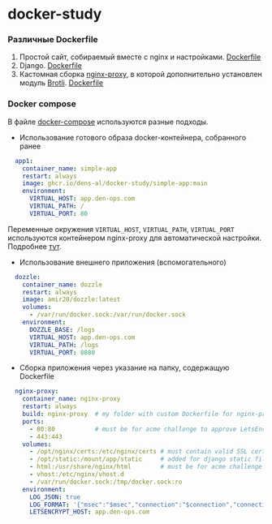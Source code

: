 # docker-study

### Различные Dockerfile
1. Простой сайт, собираемый вместе с nginx и настройками. [Dockerfile](simple-app/Dockerfile)
2. Django. [Dockerfile](django/Dockerfile)
3. Кастомная сборка [nginx-proxy](https://github.com/nginx-proxy/nginx-proxy), в которой дополнительно установлен модуль [Brotli](https://github.com/google/ngx_brotli). [Dockerfile](nginx-proxy/Dockerfile)

### Docker compose
В файле [docker-compose](docker-compose.yml) используются разные подходы.

- Использование готового образа docker-контейнера, собранного ранее
```yaml
  app1:
    container_name: simple-app
    restart: always
    image: ghcr.io/dens-al/docker-study/simple-app:main
    environment:
      VIRTUAL_HOST: app.den-ops.com
      VIRTUAL_PATH: /
      VIRTUAL_PORT: 80
```
Переменные окружения `VIRTUAL_HOST`, `VIRTUAL_PATH`, `VIRTUAL_PORT` используются контейнером nginx-proxy для автоматической настройки. Подробнее [тут](https://github.com/nginx-proxy/nginx-proxy/tree/main/docs).
- Использование внешнего приложения (вспомогательного)
```yaml
  dozzle:
    container_name: dozzle
    restart: always
    image: amir20/dozzle:latest
    volumes:
      - /var/run/docker.sock:/var/run/docker.sock
    environment:
      DOZZLE_BASE: /logs      
      VIRTUAL_HOST: app.den-ops.com
      VIRTUAL_PATH: /logs
      VIRTUAL_PORT: 8080
```
- Сборка приложения через указание на папку, содержащую Dockerfile
```yaml
  nginx-proxy:
    container_name: nginx-proxy
    restart: always
    build: nginx-proxy  # my folder with custom Dockerfile for nginx-proxy
    ports:
      - 80:80           # must be for acme challenge to approve LetsEncrypt domain
      - 443:443
    volumes:
      - /opt/nginx/certs:/etc/nginx/certs # must contain valid SSL certs and key with domain name e.g. den-ops.ru.crt and den-ops.ru.key
      - /opt/static:/mount/app/static     # added for django static files. Defined in vhost.d/default
      - html:/usr/share/nginx/html        # must be for acme challenge to approve LetsEncrypt domain
      - vhost:/etc/nginx/vhost.d
      - /var/run/docker.sock:/tmp/docker.sock:ro
    environment:
      LOG_JSON: true
      LOG_FORMAT: '{"msec":"$msec","connection":"$connection","connection_requests":"$connection_requests","pid": "$pid","request_id": "$request_id","request_length": "$request_length","remote_addr": "$remote_addr","remote_user": "$remote_user","remote_port": "$remote_port","time_local": "$time_local","time_iso8601": "$time_iso8601","request": "$request","request_uri": "$request_uri","args": "$args","status": "$status","body_bytes_sent": "$body_bytes_sent","bytes_sent": "$bytes_sent","http_referer": "$http_referer","http_user_agent": "$http_user_agent","http_x_forwarded_for": "$http_x_forwarded_for","http_host": "$http_host","server_name": "$server_name","request_time": "$request_time","upstream": "$upstream_addr","upstream_connect_time": "$upstream_connect_time","upstream_header_time": "$upstream_header_time","upstream_response_time": "$upstream_response_time","upstream_response_length": "$upstream_response_length","upstream_cache_status": "$upstream_cache_status","ssl_protocol": "$ssl_protocol","ssl_cipher": "$ssl_cipher","scheme": "$scheme","request_method": "$request_method","server_protocol": "$server_protocol","pipe": "$pipe","gzip_ratio": "$gzip_ratio" }'
      LETSENCRYPT_HOST: app.den-ops.com
```

